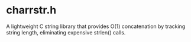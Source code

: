 # charrstr.h
A lightweight C string library that provides O(1) concatenation by tracking string length, eliminating expensive strlen() calls.
